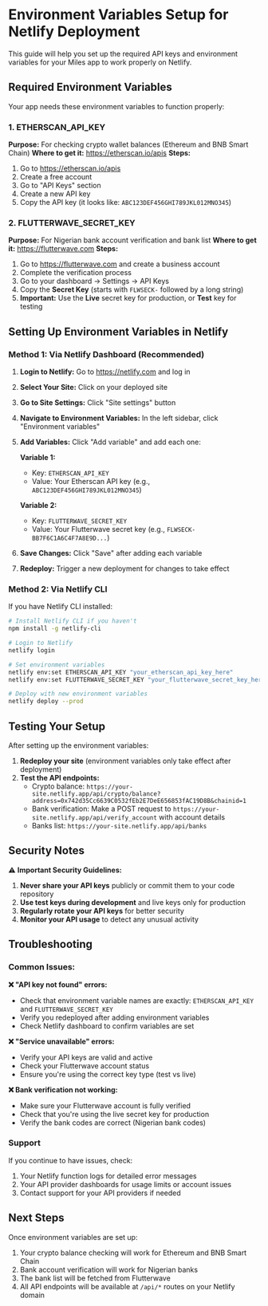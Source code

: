 # Environment Variables Setup for Netlify Deployment

This guide will help you set up the required API keys and environment variables for your Miles app to work properly on Netlify.

## Required Environment Variables

Your app needs these environment variables to function properly:

### 1. ETHERSCAN_API_KEY
**Purpose:** For checking crypto wallet balances (Ethereum and BNB Smart Chain)
**Where to get it:** https://etherscan.io/apis
**Steps:**
1. Go to https://etherscan.io/apis
2. Create a free account
3. Go to "API Keys" section
4. Create a new API key
5. Copy the API key (it looks like: `ABC123DEF456GHI789JKL012MNO345`)

### 2. FLUTTERWAVE_SECRET_KEY
**Purpose:** For Nigerian bank account verification and bank list
**Where to get it:** https://flutterwave.com
**Steps:**
1. Go to https://flutterwave.com and create a business account
2. Complete the verification process
3. Go to your dashboard → Settings → API Keys
4. Copy the **Secret Key** (starts with `FLWSECK-` followed by a long string)
5. **Important:** Use the **Live** secret key for production, or **Test** key for testing

## Setting Up Environment Variables in Netlify

### Method 1: Via Netlify Dashboard (Recommended)
1. **Login to Netlify:** Go to https://netlify.com and log in
2. **Select Your Site:** Click on your deployed site
3. **Go to Site Settings:** Click "Site settings" button
4. **Navigate to Environment Variables:** In the left sidebar, click "Environment variables"
5. **Add Variables:** Click "Add variable" and add each one:

   **Variable 1:**
   - Key: `ETHERSCAN_API_KEY`
   - Value: Your Etherscan API key (e.g., `ABC123DEF456GHI789JKL012MNO345`)

   **Variable 2:**
   - Key: `FLUTTERWAVE_SECRET_KEY`
   - Value: Your Flutterwave secret key (e.g., `FLWSECK-BB7F6C1A6C4F7A8E9D...`)

6. **Save Changes:** Click "Save" after adding each variable
7. **Redeploy:** Trigger a new deployment for changes to take effect

### Method 2: Via Netlify CLI
If you have Netlify CLI installed:

```bash
# Install Netlify CLI if you haven't
npm install -g netlify-cli

# Login to Netlify
netlify login

# Set environment variables
netlify env:set ETHERSCAN_API_KEY "your_etherscan_api_key_here"
netlify env:set FLUTTERWAVE_SECRET_KEY "your_flutterwave_secret_key_here"

# Deploy with new environment variables
netlify deploy --prod
```

## Testing Your Setup

After setting up the environment variables:

1. **Redeploy your site** (environment variables only take effect after deployment)
2. **Test the API endpoints:**
   - Crypto balance: `https://your-site.netlify.app/api/crypto/balance?address=0x742d35Cc6639C0532fEb2E7DeE656853fAC19D8B&chainid=1`
   - Bank verification: Make a POST request to `https://your-site.netlify.app/api/verify_account` with account details
   - Banks list: `https://your-site.netlify.app/api/banks`

## Security Notes

⚠️ **Important Security Guidelines:**

1. **Never share your API keys** publicly or commit them to your code repository
2. **Use test keys during development** and live keys only for production
3. **Regularly rotate your API keys** for better security
4. **Monitor your API usage** to detect any unusual activity

## Troubleshooting

### Common Issues:

**❌ "API key not found" errors:**
- Check that environment variable names are exactly: `ETHERSCAN_API_KEY` and `FLUTTERWAVE_SECRET_KEY`
- Verify you redeployed after adding environment variables
- Check Netlify dashboard to confirm variables are set

**❌ "Service unavailable" errors:**
- Verify your API keys are valid and active
- Check your Flutterwave account status
- Ensure you're using the correct key type (test vs live)

**❌ Bank verification not working:**
- Make sure your Flutterwave account is fully verified
- Check that you're using the live secret key for production
- Verify the bank codes are correct (Nigerian bank codes)

### Support
If you continue to have issues, check:
1. Your Netlify function logs for detailed error messages
2. Your API provider dashboards for usage limits or account issues
3. Contact support for your API providers if needed

## Next Steps

Once environment variables are set up:
1. Your crypto balance checking will work for Ethereum and BNB Smart Chain
2. Bank account verification will work for Nigerian banks
3. The bank list will be fetched from Flutterwave
4. All API endpoints will be available at `/api/*` routes on your Netlify domain